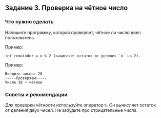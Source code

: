 ﻿## Задание 3. Проверка на чётное число
### Что нужно сделать
Напишите программу, которая проверяет, чётное ли число ввел пользователь.

Пример: 

```
int remainder = x % 2 (вычисляет остаток от деления `x` на 2).
```

Пример:

```
Введите число: 28 
-----Проверяем----- 
Число 28 — чётное
```

### Советы и рекомендации
Для проверки чётности используйте оператор `%`. Он вычисляет остаток от деления двух чисел.
Не забудьте про отрицательные числа.